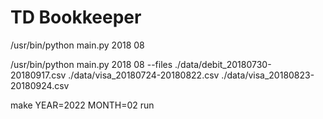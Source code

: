 # TD Bookkeeper

/usr/bin/python main.py 2018 08

/usr/bin/python main.py 2018 08 --files ./data/debit_20180730-20180917.csv
./data/visa_20180724-20180822.csv ./data/visa_20180823-20180924.csv

make YEAR=2022 MONTH=02 run
